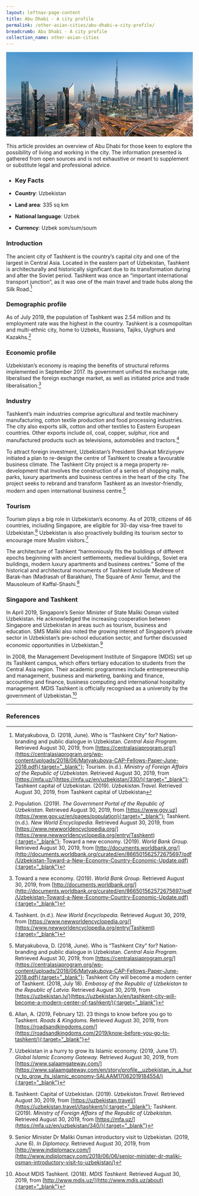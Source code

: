 ```yaml
---
layout: leftnav-page-content
title: Abu Dhabi - A city profile
permalink: /other-asian-cities/abu-dhabi-a-city-profile/
breadcrumb: Abu Dhabi - A city profile
collection_name: other-asian-cities
---
```


<img src="\images\test\abu-dhabi-profile.jpg" alt="Abu Dhabi snapshot banner" style="width:800px;" />

This article provides an overview of Abu Dhabi for those keen to explore the possibility of living and working in the city. The information presented is gathered from open sources and is not exhaustive or meant to supplement or substitute legal and professional advice.

- ### **Key Facts**

- **Country**: Uzbekistan 

- **Land area**: 335 sq km

- **National language**: Uzbek

- **Currency**: Uzbek som/sum/soum



### **Introduction**

The ancient city of Tashkent is the country’s capital city and one of the largest in Central Asia.  Located in the eastern part of Uzbekistan, Tashkent is architecturally and historically significant due to its transformation during and after the Soviet period. Tashkent was once an “important international transport junction”, as it was one of the main travel and trade hubs along the Silk Road.[^1]

 

### **Demographic profile**

As of July 2019, the population of Tashkent was 2.54 million and its employment rate was the highest in the country. Tashkent is a cosmopolitan and multi-ethnic city, home to Uzbeks, Russians, Tajiks, Uyghurs and Kazakhs.[^2]

 

### **Economic profile**

Uzbekistan’s economy is reaping the benefits of structural reforms implemented in September 2017. Its government unified the exchange rate, liberalised the foreign exchange market, as well as initiated price and trade liberalisation.[^3] 

 

### **Industry**

Tashkent’s main industries comprise agricultural and textile machinery manufacturing, cotton textile production and food processing industries. The city also exports silk, cotton and other textiles to Eastern European countries. Other exports include oil, coal, copper, sulphur, rice and manufactured products such as televisions, automobiles and tractors.[^4]

To attract foreign investment, Uzbekistan’s President Shavkat Mirziyoyev initiated a plan to re-design the centre of Tashkent to create a favourable business climate. The Tashkent City project is a mega property re-development that involves the construction of a series of shopping malls, parks, luxury apartments and business centres in the heart of the city. The project seeks to rebrand and transform Tashkent as an investor-friendly, modern and open international business centre.[^5] 

 

### **Tourism** 

Tourism plays a big role in Uzbekistan’s economy. As of 2019, citizens of 46 countries, including Singapore, are eligible for 30-day visa-free travel to Uzbekistan.[^6] Uzbekistan is also proactively building its tourism sector to encourage more Muslim visitors.[^7] 

The architecture of Tashkent “harmoniously fits the buildings of different epochs beginning with ancient settlements, medieval buildings, Soviet era buildings, modern luxury apartments and business centres.” Some of the historical and architectural monuments of Tashkent include Medrese of Barak-han (Madrasah of Barakhan), The Square of Amir Temur, and the Mausoleum of Kaffal-Shashi.[^8] 

 

### **Singapore and Tashkent** 

In April 2019, Singapore’s Senior Minister of State Maliki Osman visited Uzbekistan. He acknowledged the increasing cooperation between Singapore and Uzbekistan in areas such as tourism, business and education. SMS Maliki also noted the growing interest of Singapore’s private sector in Uzbekistan’s pre-school education sector, and further discussed economic opportunities in Uzbekistan.[^9]

In 2008, the Management Development Institute of Singapore (MDIS) set up its Tashkent campus, which offers tertiary education to students from the Central Asia region. Their academic programmes include entrepreneurship and management, business and marketing, banking and finance, accounting and finance, business computing and international hospitality management. MDIS Tashkent is officially recognised as a university by the government of Uzbekistan.[^10]

[^1]: Matyakubova, D. (2018, June). Who is “Tashkent City” for? Nation-branding and public dialogue in Uzbekistan. *Central Asia Program.* Retrieved August 30, 2019, from [https://centralasiaprogram.org/](https://centralasiaprogram.org/wp-content/uploads/2018/06/Matyakubova-CAP-Fellows-Paper-June-2018.pdf){:target="_blank"}; Tourism. (n.d.). *Ministry of Foreign Affairs of the Republic of Uzbekistan.* Retrieved August 30, 2019, from [https://mfa.uz/](https://mfa.uz/en/uzbekistan/330/){:target="_blank"}; Tashkent capital of Uzbekistan. (2019). *Uzbekistan.Travel.* Retrieved August 30, 2019, from Tashkent capital of Uzbekistan

[^2]: Population. (2019). *The Government Portal of the Republic of Uzbekistan.* Retrieved August 30, 2019, from [https://www.gov.uz](https://www.gov.uz/en/pages/population){:target="_blank"}; Tashkent. (n.d.). *New World Encyclopedia.* Retrieved August 30, 2019, from [https://www.newworldencyclopedia.org/](https://www.newworldencyclopedia.org/entry/Tashkent){:target="_blank"}; Toward a new economy. (2019). *World Bank Group.* Retrieved August 30, 2019, from [http://documents.worldbank.org/](http://documents.worldbank.org/curated/en/866501562572675697/pdf/Uzbekistan-Toward-a-New-Economy-Country-Economic-Update.pdf){:target="_blank"}

[^3]: Toward a new economy. (2019). *World Bank Group.* Retrieved August 30, 2019, from [http://documents.worldbank.org/](http://documents.worldbank.org/curated/en/866501562572675697/pdf/Uzbekistan-Toward-a-New-Economy-Country-Economic-Update.pdf){:target="_blank"} 

[^4]: Tashkent. (n.d.). *New World Encyclopedia.* Retrieved August 30, 2019, from [https://www.newworldencyclopedia.org/](https://www.newworldencyclopedia.org/entry/Tashkent){:target="_blank"}

[^5]: Matyakubova, D. (2018, June). Who is “Tashkent City” for? Nation-branding and public dialogue in Uzbekistan. *Central Asia Program.* Retrieved August 30, 2019, from [https://centralasiaprogram.org/](https://centralasiaprogram.org/wp-content/uploads/2018/06/Matyakubova-CAP-Fellows-Paper-June-2018.pdf){:target="_blank"}; Tashkent City will become a modern center of Tashkent. (2018, July 18). *Embassy of the Republic of Uzbekistan to the Republic of Latvia.* Retrieved August 30, 2019, from [https://uzbekistan.lv/](https://uzbekistan.lv/en/tashkent-city-will-become-a-modern-center-of-tashkent/){:target="_blank"} 

[^6]: Allan, A. (2019, February 12). 23 things to know before you go to Tashkent. *Roads & Kingdoms.* Retrieved August 30, 2019, from [https://roadsandkingdoms.com/](https://roadsandkingdoms.com/2019/know-before-you-go-to-tashkent/){:target="_blank"}

[^7]: Uzbekistan in a hurry to grow its Islamic economy. (2019, June 17). *Global Islamic Economy Gateway.* Retrieved August 30, 2019, from [https://www.salaamgateway.com/](https://www.salaamgateway.com/en/story/profile__uzbekistan_in_a_hurry_to_grow_its_islamic_economy-SALAAM17062019184554/){:target="_blank"}

[^8]: Tashkent: Capital of Uzbekistan. (2019). *Uzbekistan.Travel.* Retrieved August 30, 2019, from [https://uzbekistan.travel/](https://uzbekistan.travel/i/tashkent/){:target="_blank"}; Tashkent. (2019). *Ministry of Foreign Affairs of the Republic of Uzbekistan.* Retrieved August 30, 2019, from [https://mfa.uz/](https://mfa.uz/en/uzbekistan/340/){:target="_blank"}

[^9]: Senior Minister Dr Maliki Osman introductory visit to Uzbekistan. (2019, June 6). *In Diplomacy.* Retrieved August 30, 2019, from [http://www.indiplomacy.com/](http://www.indiplomacy.com/2019/06/06/senior-minister-dr-maliki-osman-introductory-visit-to-uzbekistan/) 

[^10]: About MDIS Tashkent. (2018). *MDIS Tashkent.* Retrieved August 30, 2019, from [http://www.mdis.uz/](http://www.mdis.uz/about){:target="_blank"}


[^17]: Teng, A. (2017, September 2). Singaporean entrepreneurs ascend the vast terrains of Kazakhstan. *Today Online.* Retrieved October 27, 2019, from [https://www.todayonline.com](https://www.todayonline.com/business/singaporean-entrepreneurs-ascend-vast-terrains-kazakhstan){:target="_blank"}

---
### **References**

